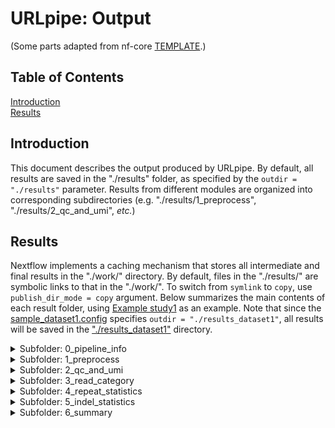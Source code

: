 # URLpipe: Output
(Some parts adapted from nf-core [TEMPLATE](https://github.com/nf-core/tools/blob/master/nf_core/pipeline-template/docs/output.md).)

## Table of Contents
[Introduction](#introduction)   
[Results](#results)   

## Introduction

This document describes the output produced by URLpipe. By default, all results are saved in the "./results" folder, as specified by the `outdir = "./results"` parameter. Results from different modules are organized into corresponding subdirectories (e.g. "./results/1_preprocess", "./results/2_qc_and_umi", *etc.*)

<!-- todo -->
<!-- A html report summarizing all key results will be generated with MultiQC (via custom plugins) and saved into `./results/multiqc/multiqc_report.html` for quick view. -->

## Results

Nextflow implements a caching mechanism that stores all intermediate and final results in the "./work/" directory. By default, files in the "./results/" are symbolic links to that in the "./work/". To switch from `symlink` to `copy`, use `publish_dir_mode = copy` argument. Below summarizes the main contents of each result folder, using [Example study1](usage.md#example-study1) as an example. Note that since the [sample_dataset1.config](../conf/sample_dataset1.config) specifies `outdir = "./results_dataset1"`, all results will be saved in the ["./results_dataset1"](https://github.com/hukai916/URLpipe_example/tree/main/results_dataset1) directory.

<!-- todo -->
<!-- Also see **module references**: [csv](https://github.com/hukai916/scATACpipe/blob/dev/docs/scATACpipe_module_references.csv) or [xlsx](https://github.com/hukai916/scATACpipe/blob/dev/docs/scATACpipe_module_references.xlsx) for more information. -->

<details markdown="1">
<summary>Subfolder: 0_pipeline_info</summary>

This subfolder contains pipeline execution details and the validated sample sheet file.
* `samplesheet.valid.csv`: Validated samplesheet file.
</details>

<details markdown="1">
<summary>Subfolder: 1_preprocess</summary>

This subfolder contains intermediate files produced during the preprocessing steps.
* `1a_lane_merge/`: Contains merged fastq files for the same libraries.
* `1b_umi_extract/`: Contains fastq files with UMIs extracted and appened to the read names.
* `1c_cutadapt/`: Contains fastq files with adapters removed.
</details>

<details markdown="1">
<summary>Subfolder: 2_qc_and_umi</summary>

This subfolder contains intermediate files generated during the QC and UMI processing steps.
* `2a_fastqc/`: Contains FastQC reports for sequencing data at each preprocessing step.
* `2b_read_per_umi_cutadapt/`: Contains distribution of the number of reads per UMI for fastq files after trimming.
* `2b_read_per_umi_readthrough/`: Contains distribution of the number of reads per UMI for readthrough fastq files.
</details>

<details markdown="1">
<summary>Subfolder: 3_read_category</summary>

This subfolder contains categorized reads and associated statistics.
* `3a_classify_locus/`: Contains reads mapped to the target reference.
  * `classify_locus.csv` ([Exmaple](https://github.com/hukai916/URLpipe_example/blob/main/results_dataset1/3_read_category/3a_classify_locus/classify_locus.csv)): Statistical summary of on-locus read fractions.
  * `on_target_locus/`: Contains on-locus reads (5'-end of reference appear in R1 and 3'-end of reference appear in R2).
  * `off_target_locus/`: Contains off-locus reads (Neither end of the reference sequence appears in either R1 or R2).
  * `problem_reads/`: Contains problematic reads (One end of the reference sequence appears in either R1 or R2).
* `3b_classify_indel/`: Contains reads categorized by INDEL presence flanking the repeat region.
  * `classify_indel.csv` ([Exmaple](https://github.com/hukai916/URLpipe_example/blob/main/results_dataset1/3_read_category/3b_classify_indel/classify_indel.csv)): Statistical summarizing of non-INDEL read fractions.
  * `no_indel/`: Contains no-INDEL reads (both sides of repeat flanking sequences appear in either R1 or R2).
  * `indel_5p/`: Contains reads with INDELs occuring in the 5'-end repeat flanking region.
  * `indel_3p/`: Contains reads with INDELs occuring in the 3'-end repeat flanking region.
  * `indel_5p_and_3p/`: Contains reads with INDELs occuring in both the 5'-end and 3'-end repeat flanking regions.
  * `indel_5p_or_3p/`: Contains reads with INDELs occuring in either the 5'-end or 3'-end repeat flanking region.
* `3c_classify_readthrough/`: Contains reads that span the flanking repeat regions at both ends.
  * `classify_readthrough.csv` ([Example](https://github.com/hukai916/URLpipe_example/blob/main/results_dataset1/3_read_category/3c_classify_readthrough/classify_readthrough.csv)): Statistical summary of readthrough read fractions.
  * `readthrough/`: Contains readthrough reads (both sides of repeat flanking sequences appear in R1).
  * `non_readthrough/`: Contains non-readthrough reads.
  * `stat/`: Contains readthrough read fractions for each individual sample.
</details>

<details markdown="1">
<summary>Subfolder: 4_repeat_statistics</summary>

This subfolder contains repeat length statistics for readthrough reads determined in `3_read_category`.
* `4a_repeat_length_distribution/`: Contains distribution of repeat lengths for each UMI cutoff.
  * `repeat_length_count_default_umi_XXX.csv` ([Example](https://github.com/hukai916/URLpipe_example/blob/main/results_dataset1/4_repeat_statistics/4a_repeat_length_distribution/repeat_length_count_default_umi_3.csv)): Statistical summary of repeat length distribution when collapsed at each UMI cutoff. 
  *  `repeat_length_count_default_umi_XXX.html` ([Example](https://rawcdn.githack.com/hukai916/URLpipe_example/277d084f233ed41307327bc3b770ecd059a6817b/results_dataset1/4_repeat_statistics/4a_repeat_length_distribution/repeat_length_count_default_umi_3.html)): Bar plot visualizing the repeat length distribution summary.
* `4a_repeat_length_distribution_bwa_length/`: Contains intermediate files used for `length_mode = "reference_align"`.
* `4a_repeat_length_distribution_bwa/`: Contains intermediate BAM and fastq files used for `length_mode = "reference_align"`.
* `4b_repeat_length_distribution_per_umi/`: Contains repeat length distribution per UMI.
  * `csv/` ([Example](https://github.com/hukai916/URLpipe_example/blob/main/results_dataset1/4_repeat_statistics/4b_repeat_length_distribution_per_umi/csv/repeat_length_distribution_per_umi_3_D103_10uM_R1.csv)): Contains summary tables.
  * `html/` ([Example](https://rawcdn.githack.com/hukai916/URLpipe_example/277d084f233ed41307327bc3b770ecd059a6817b/results_dataset1/4_repeat_statistics/4b_repeat_length_distribution_per_umi/html/repeat_length_distribution_per_umi_3_D103_10uM_R1.html)): Contains bar plots visualizing the above tables.

* `4c_repeat_length_fraction/` ([Example](https://github.com/hukai916/URLpipe_example/blob/main/results_dataset1/4_repeat_statistics/4c_repeat_length_fraction/repeat_length_fraction_umi_3_D103_10uM_R1.csv)): Contains fraction of repeat lengths falling into different ranges, defined by allele-specific repeat lengths for each sample.
</details>

<details markdown="1">
<summary>Subfolder: 5_indel_statistics</summary>

This subfolder contains repeat length statistics for INDEL reads determined in `3_read_category`.
* `5a_read_count_per_umi_cutoff/` ([Example](https://github.com/hukai916/URLpipe_example/blob/main/results_dataset1/5_indel_statistics/5a_read_count_per_umi_cutoff/read_count_umi_cutoff_5.csv)): INDEL read count after UMI correction.
</details>

<details markdown="1">
<summary>Subfolder: 6_summary</summary>

This subfolder contains repeat length summary statistics and plots generated by combining results from `4_repeat_statistics`, and `5_indel_statistics`.
* `6a_master_table/`: Statistical tables summarizing repeat lengths per UMI cutoff.
  * `master_table_allele_umi_XXX.csv` ([Example](https://github.com/hukai916/URLpipe_example/blob/main/results_dataset1/6_summary/6a_master_table/master_table_allele_umi_3.csv)): Fraction of repeat length that falls into different ranges defined with allele-specific repeat length for all samples.
  * `master_table_repeat_bin_umi_XXX.csv` ([Example](https://github.com/hukai916/URLpipe_example/blob/main/results_dataset1/6_summary/6a_master_table/master_table_repeat_bin_umi_3.csv)): Like above but more flexible, stores fraction of repeat length (including INDEL reads) that falls into different bins defined with `repeat_bins = "[(0,50), (51,60), (61,137), (138,154), (155,1000)]"`, for all samples.
* `6b_bin_plot/`: Statistical plots summarizing repeat lengths per UMI cutoff.
  * `master_table_repeat_bin_umi_XXX.count.withoutIndel.html` ([Example](https://rawcdn.githack.com/hukai916/URLpipe_example/277d084f233ed41307327bc3b770ecd059a6817b/results_dataset1/6_summary/6b_bin_plot/master_table_repeat_bin_umi_3.count.withoutIndel.html)): Bin plot for repeat length count for each sample per UMI cutoff excluding INDEL reads.
  * `master_table_repeat_bin_umi_XXX.count.withIndel.html` ([Example](https://rawcdn.githack.com/hukai916/URLpipe_example/277d084f233ed41307327bc3b770ecd059a6817b/results_dataset1/6_summary/6b_bin_plot/master_table_repeat_bin_umi_3.count.withIndel.html)): Bin plot for repeat length count for each sample per UMI cutoff including INDEL reads.
  * `master_table_repeat_bin_umi_XXX.ratio.withoutIndel.html` ([Example](https://rawcdn.githack.com/hukai916/URLpipe_example/277d084f233ed41307327bc3b770ecd059a6817b/results_dataset1/6_summary/6b_bin_plot/master_table_repeat_bin_umi_3.ratio.withoutIndel.html)): Bin plot for repeat length fraction for each sample per UMI cutoff excluding INDEL reads.
  * `master_table_repeat_bin_umi_XXX.ratio.withIndel.html` ([Example](https://rawcdn.githack.com/hukai916/URLpipe_example/277d084f233ed41307327bc3b770ecd059a6817b/results_dataset1/6_summary/6b_bin_plot/master_table_repeat_bin_umi_3.ratio.withIndel.html)): Bin plot for repeat length fraction for each sample per UMI cutoff including INDEL reads.
</details>